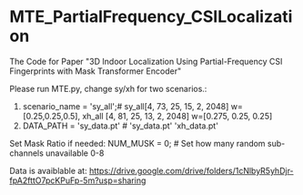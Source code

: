 # MTE_PartialFrequency_CSILocalization

The Code for Paper "3D Indoor Localization Using Partial-Frequency CSI Fingerprints with Mask Transformer Encoder"

Please run MTE.py, change sy/xh for two scenarios.:
1) scenario_name = 'sy_all';# sy_all[4, 73, 25, 15, 2, 2048] w=[0.25,0.25,0.5], xh_all [4, 81, 25, 13, 2, 2048] w=[0.275, 0.25, 0.25]
2) DATA_PATH = 'sy_data.pt' # 'sy_data.pt' 'xh_data.pt' 

Set Mask Ratio if needed:
NUM_MUSK = 0; # Set how many random sub-channels unavailable 0-8

Data is avaiblable at: https://drive.google.com/drive/folders/1cNlbyR5yhDjr-fpA2fttO7pcKPuFp-5m?usp=sharing
